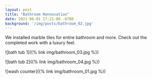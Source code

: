 ```yaml
---
layout: post
title: "Bathroom Rennovation"
date: 2021-06-01 17:21:00 -0700
background: '/img/posts/bathroom_02.jpg'
---
```


We installed marble tiles for entire bathroom and more. Check out the completed work with a luxury feel.

![bath tub 1]({% link img/bathroom_03.jpg %})

![bath tub 2]({% link img/bathroom_04.jpg %})

![wash counter]({% link img/bathroom_01.jpg %})